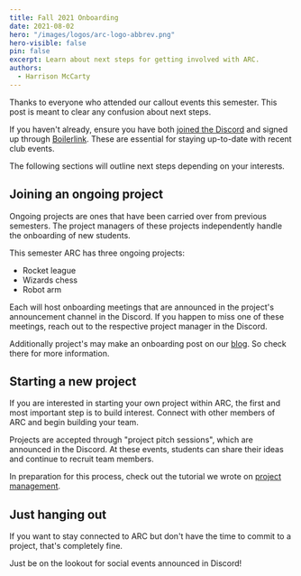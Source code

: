```yaml
---
title: Fall 2021 Onboarding
date: 2021-08-02
hero: "/images/logos/arc-logo-abbrev.png"
hero-visible: false
pin: false
excerpt: Learn about next steps for getting involved with ARC.
authors:
  - Harrison McCarty
---
```


Thanks to everyone who attended our callout events this semester. This post is meant to clear any confusion about next steps.

If you haven't already, ensure you have both [joined the Discord](https://discord.gg/WEFEdefSRf) and signed up through [Boilerlink](https://boilerlink.purdue.edu/organization/purduearc). These are essential for staying up-to-date with recent club events.

The following sections will outline next steps depending on your interests.

## Joining an ongoing project
Ongoing projects are ones that have been carried over from previous semesters. The project managers of these projects independently handle the onboarding of new students.

This semester ARC has three ongoing projects:
- Rocket league
- Wizards chess
- Robot arm

Each will host onboarding meetings that are announced in the project's announcement channel in the Discord. If you happen to miss one of these meetings, reach out to the respective project manager in the Discord.

Additionally project's may make an onboarding post on our [blog](https://www.purduearc.com/blog/). So check there for more information.

## Starting a new project
If you are interested in starting your own project within ARC, the first and most important step is to build interest. Connect with other members of ARC and begin building your team.

Projects are accepted through "project pitch sessions", which are announced in the Discord. At these events, students can share their ideas and continue to recruit team members.

In preparation for this process, check out the tutorial we wrote on [project management](https://wiki.purduearc.com/wiki/tutorials/project-management).

## Just hanging out
If you want to stay connected to ARC but don't have the time to commit to a project, that's completely fine.

Just be on the lookout for social events announced in Discord!